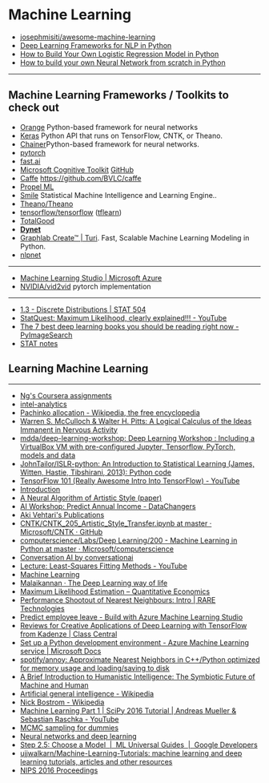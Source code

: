 
# Machine Learning

+ [josephmisiti/awesome-machine-learning](https://github.com/josephmisiti/awesome-machine-learning)
+ [Deep Learning Frameworks for NLP in Python](https://medium.com/@datamonsters/13-deep-learning-frameworks-for-natural-language-processing-in-python-2b84a6b6cd98)
+ [How to Build Your Own Logistic Regression Model in Python](https://www.kdnuggets.com/2019/10/build-logistic-regression-model-python.html)
+ [How to build your own Neural Network from scratch in Python](https://towardsdatascience.com/how-to-build-your-own-neural-network-from-scratch-in-python-68998a08e4f6)

-----------------------

## Machine Learning Frameworks / Toolkits to check out

+ [Orange](https://orange.biolab.si/) Python-based framework for neural networks
+ [Keras](https://keras.io/) Python API that runs on TensorFlow, CNTK, or Theano.
+ [Chainer](https://chainer.org/)Python-based framework for neural networks.
+ [pytorch](https://pytorch.org/)
+ [fast.ai](https://www.fast.ai/)
+ [Microsoft Cognitive Toolkit](https://www.microsoft.com/en-us/cognitive-toolkit/) [GitHub](https://github.com/Microsoft/CNTK)
+ [Caffe](http://caffe.berkeleyvision.org/) https://github.com/BVLC/caffe
+ [Propel ML](http://propelml.org/)
+ [Smile](http://haifengl.github.io/smile/) Statistical Machine Intelligence and Learning Engine..
+ [Theano/Theano](https://github.com/Theano/Theano)
+ [tensorflow/tensorflow](https://github.com/tensorflow/tensorflow) ([tflearn](https://github.com/tflearn/tflearn))
+ [TotalGood](https://github.com/totalgood)
+ **[Dynet](https://github.com/clab/dynet)**
+ [Graphlab Create™ | Turi](https://turi.com/). Fast, Scalable Machine Learning Modeling in Python.
+ [nlpnet](http://nilc.icmc.usp.br/nlpnet/)

-----------------------

+ [Machine Learning Studio | Microsoft Azure](https://azure.microsoft.com/en-us/services/machine-learning-studio/)
+ [NVIDIA/vid2vid](https://github.com/NVIDIA/vid2vid) pytorch implementation

-----------------------

+ [1.3 - Discrete Distributions | STAT 504](https://onlinecourses.science.psu.edu/stat504/node/209)
+ [StatQuest: Maximum Likelihood, clearly explained!!! - YouTube](https://www.youtube.com/watch?v=XepXtl9YKwc)
+ [The 7 best deep learning books you should be reading right now - PyImageSearch](https://www.pyimagesearch.com/2018/03/05/7-best-deep-learning-books-reading-right-now/)
+ [STAT notes](https://www.atmos.umd.edu/~ekalnay/syllabi/AOSC630/METO630ClassNotes3.pdf)

## Learning Machine Learning

-----------------------

+ [Ng's Coursera assignments](https://github.com/dibgerge/ml-coursera-python-assignments)
+ [intel-analytics](https://github.com/intel-analytics)
+ [Pachinko allocation - Wikipedia, the free encyclopedia](https://en.wikipedia.org/wiki/Pachinko_allocation)
+ [Warren S. McCulloch & Walter H. Pitts: A Logical Calculus of the Ideas Immanent in Nervous Activity](http://www.cse.chalmers.se/~coquand/AUTOMATA/mcp.pdf)
+ [mdda/deep-learning-workshop: Deep Learning Workshop : Including a VirtualBox VM with pre-configured Jupyter, Tensorflow, PyTorch, models and data](https://github.com/mdda/deep-learning-workshop)
+ [JohnTailor/ISLR-python: An Introduction to Statistical Learning (James, Witten, Hastie, Tibshirani, 2013): Python code](https://github.com/JohnTailor/ISLR-python)
+ [TensorFlow 101 (Really Awesome Intro Into TensorFlow) - YouTube](https://www.youtube.com/watch?v=oxf3o8IbCk4)
+ [Introduction](https://www.inferentialthinking.com/chapters/intro)
+ [A Neural Algorithm of Artistic Style (paper)](https://arxiv.org/pdf/1508.06576.pdf)
+ [AI Workshop: Predict Annual Income - DataChangers](https://www.datachangers.com/ai-workshop-predict-annual-income/)
+ [Aki Vehtari's Publications](https://users.aalto.fi/~ave/publications.html)
+ [CNTK/CNTK\_205\_Artistic\_Style\_Transfer.ipynb at master · Microsoft/CNTK · GitHub](https://github.com/Microsoft/CNTK/blob/master/Tutorials/CNTK_205_Artistic_Style_Transfer.ipynb)
+ [computerscience/Labs/Deep Learning/200 - Machine Learning in Python at master · Microsoft/computerscience](https://github.com/Microsoft/computerscience/tree/master/Labs/Deep%20Learning/200%20-%20Machine%20Learning%20in%20Python)
+ [Conversation AI by conversationai](https://conversationai.github.io/)
+ [Lecture: Least-Squares Fitting Methods - YouTube](https://www.youtube.com/watch?v=3hz6Tb1i2FY)
+ [Machine Learning](https://www.edx.org/course/machine-learning-columbiax-csmm-102x-2?utm_source=sailthru&utm_medium=email&utm_campaign=newsletter_themed_17in2017_20171214&utm_term=Career%20learners%20%2B%20likely%20enrollers%20%2B%20active%20learners%20%28excluding%20disengaged%20learners%29)
+ [Malaikannan · The Deep Learning way of life](http://malaikannan.io/page2/)
+ [Maximum Likelihood Estimation – Quantitative Economics](https://lectures.quantecon.org/py/mle.html)
+ [Performance Shootout of Nearest Neighbours: Intro | RARE Technologies](https://rare-technologies.com/performance-shootout-of-nearest-neighbours-intro/)
+ [Predict employee leave - Build with Azure Machine Learning Studio](https://www.datachangers.com/predict-employee-leave/)
+ [Reviews for Creative Applications of Deep Learning with TensorFlow from Kadenze | Class Central](https://www.class-central.com/mooc/6679/kadenze-creative-applications-of-deep-learning-with-tensorflow)
+ [Set up a Python development environment - Azure Machine Learning service | Microsoft Docs](https://docs.microsoft.com/en-us/azure/machine-learning/service/how-to-configure-environment)
+ [spotify/annoy: Approximate Nearest Neighbors in C++/Python optimized for memory usage and loading/saving to disk](https://github.com/spotify/annoy)
+ [A Brief Introduction to Humanistic Intelligence: The Symbiotic Future of Machine and Human](https://medium.com/syncedreview/a-brief-introduction-to-humanistic-intelligence-the-symbiotic-future-of-machine-and-human-e79500c1af97)
+ [Artificial general intelligence - Wikipedia](https://en.wikipedia.org/wiki/Artificial_general_intelligence#Feasibility)
+ [Nick Bostrom - Wikipedia](https://en.wikipedia.org/wiki/Nick_Bostrom)
+ [Machine Learning Part 1 | SciPy 2016 Tutorial | Andreas Mueller & Sebastian Raschka - YouTube](https://www.youtube.com/watch?v=OB1reY6IX-o&list=PLYx7XA2nY5Gf37zYZMw6OqGFRPjB1jCy6)
+ [MCMC sampling for dummies](http://twiecki.github.io/blog/2015/11/10/mcmc-sampling/)
+ [Neural networks and deep learning](http://neuralnetworksanddeeplearning.com/)
+ [Step 2.5: Choose a Model  |  ML Universal Guides  |  Google Developers](https://developers.google.com/machine-learning/guides/text-classification/step-2-5?authuser=2)
+ [ujjwalkarn/Machine-Learning-Tutorials: machine learning and deep learning tutorials, articles and other resources](https://github.com/ujjwalkarn/Machine-Learning-Tutorials)
+ [NIPS 2016 Proceedings](https://papers.nips.cc/book/advances-in-neural-information-processing-systems-29-2016)
